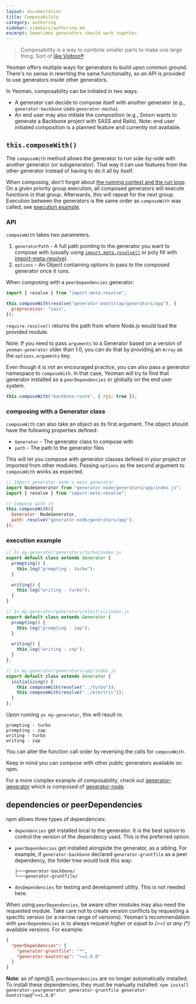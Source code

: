 ```yaml
---
layout: documentation
title: Composability
category: authoring
sidebar: sidebars/authoring.md
excerpt: Sometimes generators should work together
---
```


> Composability is a way to combine smaller parts to make one large thing. Sort of [like Voltron&reg;](http://25.media.tumblr.com/tumblr_m1zllfCJV21r8gq9go11_250.gif)

Yeoman offers multiple ways for generators to build upon common ground. There's no sense in rewriting the same functionality, so an API is provided to use generators inside other generators.

In Yeoman, composability can be initiated in two ways:

- A generator can decide to compose itself with another generator (e.g., `generator-backbone` uses `generator-mocha`).
- An end user may also initiate the composition (e.g., Simon wants to generate a Backbone project with SASS and Rails). Note: end user initiated composition is a planned feature and currently not available.

## `this.composeWith()`

The `composeWith` method allows the generator to run side-by-side with another generator (or subgenerator). That way it can use features from the other generator instead of having to do it all by itself.

When composing, don't forget about [the running context and the run loop](/authoring/running-context.html). On a given priority group execution, all composed generators will execute functions in that group. Afterwards, this will repeat for the next group. Execution between the generators is the same order as `composeWith` was called, see [execution example](#order).

### API

`composeWith` takes two parameters.

1.  `generatorPath` - A full path pointing to the generator you want to compose with (usually using [`import.meta.resolve()`](https://nodejs.org/docs/latest-v20.x/api/esm.html#importmetaresolvespecifier) or poly fill with [import-meta-resolve](https://www.npmjs.com/package/import-meta-resolve)).
2.  `options` - An Object containing options to pass to the composed generator once it runs.

When composing with a `peerDependencies` generator:

```js
import { resolve } from "import-meta-resolve";

this.composeWith(resolve("generator-bootstrap/generators/app"), {
  preprocessor: "sass",
});
```

`require.resolve()` returns the path from where Node.js would load the provided module.

Note: If you need to pass `arguments` to a Generator based on a version of `yeoman-generator` older than 1.0, you can do that by providing an `Array` as the `options.arguments` key.

Even though it is not an encouraged practice, you can also pass a generator namespace to `composeWith`. In that case, Yeoman will try to find that generator installed as a `peerDependencies` or globally on the end user system.

```js
this.composeWith("backbone:route", { rjs: true });
```

### composing with a Generator class

`composeWith` can also take an object as its first argument. The object should have the following properties defined:

- `Generator` - The generator class to compose with
- `path` - The path to the generator files

This will let you compose with generator classes defined in your project or imported from other modules. Passing `options` as the second argument to `composeWith` works as expected.

```js
// Import generator-node's main generator
import NodeGenerator from "generator-node/generators/app/index.js";
import { resolve } from "import-meta-resolve";

// Compose with it
this.composeWith({
  Generator: NodeGenerator,
  path: resolve("generator-node/generators/app"),
});
```

### <a name="order"></a>execution example

```js
// In my-generator/generators/turbo/index.js
export default class extends Generator {
  prompting() {
    this.log("prompting - turbo");
  }

  writing() {
    this.log("writing - turbo");
  }
}

// In my-generator/generators/electric/index.js
export default class extends Generator {
  prompting() {
    this.log("prompting - zap");
  }

  writing() {
    this.log("writing - zap");
  }
};

// In my-generator/generators/app/index.js
export default class extends Generator {
  initializing() {
    this.composeWith(resolve("../turbo"));
    this.composeWith(resolve("../electric"));
  }
};
```

Upon running `yo my-generator`, this will result in:

```
prompting - turbo
prompting - zap
writing - turbo
writing - zap
```

You can alter the function call order by reversing the calls for `composeWith`.

Keep in mind you can compose with other public generators available on npm.

For a more complex example of composability, check out
[generator-generator](https://github.com/yeoman/generator-generator/blob/master/app/index.js)
which is composed of
[generator-node](https://github.com/yeoman/generator-node).

## dependencies or peerDependencies

_npm_ allows three types of dependencies:

- `dependencies` get installed local to the generator. It is the best option to control the version of the dependency used. This is the preferred option.
- `peerDependencies` get installed alongside the generator, as a sibling. For example, if `generator-backbone` declared `generator-gruntfile` as a peer dependency, the folder tree would look this way:

  ```
  ├───generator-backbone/
  └───generator-gruntfile/
  ```

- `devDependencies` for testing and development utility. This is not needed here.

When using `peerDependencies`, be aware other modules may also need the requested module. Take care not to create version conflicts by requesting a specific version (or a narrow range of versions). Yeoman's recommendation with `peerDependencies` is to always request _higher or equal to (>=)_ or _any (\*)_ available versions. For example:

```json
{
  "peerDependencies": {
    "generator-gruntfile": "*",
    "generator-bootstrap": ">=1.0.0"
  }
}
```

**Note**: as of npm@3, `peerDependencies` are no longer automatically installed. To install these dependencies, they must be manually installed: `npm install generator-yourgenerator generator-gruntfile generator-bootstrap@">=1.0.0"`
